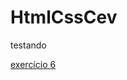 # HtmlCssCev
testando

<a href="https://henriquealmeidaleite.github.io/HtmlCssCev/exerc%C3%ADcios/ex6.html">exercício 6</a>
